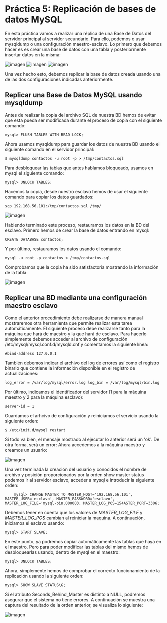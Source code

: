# Práctica 5: Replicación de bases de datos MySQL
En esta práctica vamos a realizar una réplica de una Base de Datos del servidor principal al servidor secundario. Para ello, podemos o usar mysqldump o una configuración maestro-esclavo. Lo primero que debemos hacer es es crear una base de datos con una tabla y posteriormente insertar datos en la misma:

![imagen](https://github.com/Antobio17/swap1819/blob/master/practica5/imagenes/db1.png)
![imagen](https://github.com/Antobio17/swap1819/blob/master/practica5/imagenes/db2.png)
![imagen](https://github.com/Antobio17/swap1819/blob/master/practica5/imagenes/db3.png)

Una vez hecho esto, debemos replicar la base de datos creada usando una de las dos configuraciones indicadas anteriormente.

## Replicar una Base de Datos MySQL usando mysqldump
Antes de realizar la copia del archivo SQL de nuestra BD hemos de evitar que esta pueda ser modificada durante el proceso de copia con el siguiente comando:

    mysql> FLUSH TABLES WITH READ LOCK;

Ahora usamos mysqldump para guardar los datos de nuestra BD usando el siguiente comando en el servidor principal:

    $ mysqldump contactos -u root -p > /tmp/contactos.sql

Para desbloquear las tablas que antes habíamos bloqueado, usamos en mysql el siguiente comando:

    mysql> UNLOCK TABLES;

Hacemos la copia, desde nuestro esclavo hemos de usar el siguiente comando para copiar los datos guardados:

    scp 192.168.56.101:/tmp/contactos.sql /tmp/
    
![imagen](https://github.com/Antobio17/swap1819/blob/master/practica5/imagenes/db4.png)

Habiendo terminado este proceso, restauramos los datos en la BD del esclavo. Primero hemos de crear la base de datos entrando en mysql:

    CREATE DATABASE contactos;

Y por último, restauramos los datos usando el comando:

    mysql -u root -p contactos < /tmp/contactos.sql

Comprobamos que la copia ha sido satisfactoria mostrando la información de la tabla:

![imagen](https://github.com/Antobio17/swap1819/blob/master/practica5/imagenes/db5.png)

## Replicar una BD mediante una configuración maestro esclavo


Como el anterior procedimiento debe realizarse de manera manual mostraremos otra herramienta que permite realizar esta tarea automáticamente. El siguiente proceso debe realizarse tanto para la máquina que hará de maestro y la que hará de esclavo. Para hacerlo simplemente debemos acceder al archivo de configuración /etc/mysql/mysql.conf.d/mysqld.cnf y comentamos la siguiente línea:

    #bind-address 127.0.0.1

También debemos indicar el archivo del log de errores así como el registro binario que contiene la información disponible en el registro de actualizaciones:

    log_error = /var/log/mysql/error.log log_bin = /var/log/mysql/bin.log

Por último, indicamos el identificador del servidor (1 para la máquina maestro y 2 para la máquina esclavo):

    server-id = 1

Guardamos el arhcivo de configuración y reiniciamos el servicio usando la siguiente orden:

    $ /etc/init.d/mysql restart

Si todo va bien, el mensaje mostrado al ejecutar lo anterior será un 'ok'. De otra forma, será un error:
Ahora accedemos a la máquina maestro y creamos un usuario:

![imagen](https://github.com/Antobio17/swap1819/blob/master/practica5/imagenes/db7.png)

Una vez terminada la creación del usuario y conocidos el nombre de archivo y posición proporcionados por la orden show master status podemos ir al servidor esclavo, acceder a mysql e introducir la siguiente orden:

        mysql> CHANGE MASTER TO MASTER_HOST='192.168.56.101', MASTER_USER='esclavo', MASTER_PASSWORD='esclavo', MASTER_LOG_FILE='mysql-bin.000003, MASTER_LOG_POS=154ASTER_PORT=3306;

Debemos tener en cuenta que los valores de *MASTER_LOG_FILE* y *MASTER_LOG_POS* cambian al reiniciar la maquina.
A continuación, iniciamos el esclavo usando:

    mysql> START SLAVE;

En este punto, ya podremos copiar automáticamente las tablas que haya en el maestro. Pero para poder modificar las tablas del mismo hemos de desbloquearlas usando, dentro de mysql en el maestro:

    mysql> UNLOCK TABLES;

Ahora, simplemente hemos de comprobar el correcto funcionamiento de la replicación usando la siguiente orden:

    mysql> SHOW SLAVE STATUS\G;

Si el atributo Seconds_Behind_Master es distinto a NULL, podremos asegurar que el sistema no tiene errores. A continuación se muestra una captura del resultado de la orden anterior, se visualiza lo siguiente:

![imagen](https://github.com/Antobio17/swap1819/blob/master/practica5/imagenes/db8.png)



